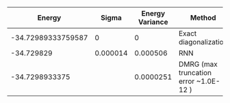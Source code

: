 | Energy                | Sigma           | Energy Variance  | Method                                                           | Data Repository                     |
|-----------------------|-----------------|------------------|------------------------------------------------------------------|-------------------------------------|
| -34.72989333759587    | 0               | 0                | Exact diagonalization                                            | N/A                                 |
| -34.729829            | 0.000014        | 0.000506         | RNN                                                              |                                     |
| -34.7298933375        |                 | 0.0000251        | DMRG (max truncation error ~1.0E-12 )                            |
